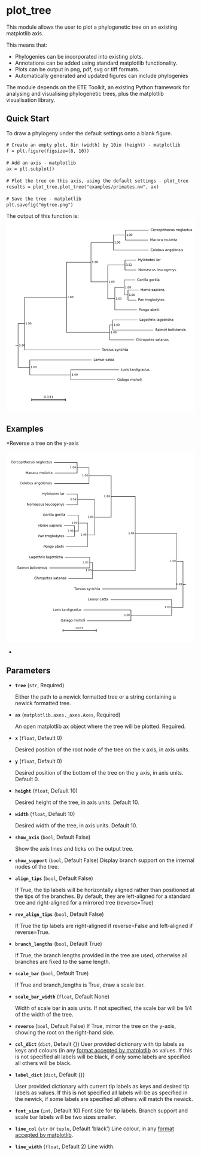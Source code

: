 # plot_tree

This module allows the user to plot a phylogenetic tree on an existing matplotlib axis.

This means that:
* Phylogenies can be incorporated into existing plots.
* Annotations can be added using standard matplotlib functionality.
* Plots can be output in png, pdf, svg or tiff formats.
* Automatically generated and updated figures can include phylogenies

The module depends on the ETE Toolkit, an existing Python framework for analysing and visualising phylogenetic trees, plus the matplotlib visualisation library.


## Quick Start

To draw a phylogeny under the default settings onto a blank figure.

```
# Create an empty plot, 8in (width) by 10in (height) - matplotlib
f = plt.figure(figsize=(8, 10))

# Add an axis - matplotlib
ax = plt.subplot()

# Plot the tree on this axis, using the default settings - plot_tree
results = plot_tree.plot_tree("examples/primates.nw", ax)

# Save the tree - matplotlib
plt.savefig("mytree.png")
```

The output of this function is:
![Basic Tree](./examples/basic_plot.png "Basic Tree")

## Examples
*Reverse a tree on the y-axis

![Mirrored Tree](./examples/reversed.png "Mirrored Tree")


* 

## Parameters
* **`tree`** (`str`, Required)

	Either the path to a newick formatted tree or a string containing a newick formatted tree. 

* **`ax`** (`matplotlib.axes._axes.Axes`, Required)

	An open matplotlib ax object where the tree will be plotted. Required.

* **`x`** (`float`, Default 0)

	Desired position of the root node of the tree on the x axis, in axis units. 

* **`y`** (`float`, Default 0)

	Desired position of the bottom of the tree on the y axis, in axis units. Default 0.

* **`height`** (`float`, Default 10)

	Desired height of the tree, in axis units. Default 10.

* **`width`** (`float`, Default 10)

	Desired width of the tree, in axis units. Default 10.

* **`show_axis`** (`bool`, Default False)
 
	Show the axis lines and ticks on the output tree. 


* **`show_support`** (`bool`, Default False)
	Display branch support on the internal nodes of the tree. 


* **`align_tips`** (`bool`, Default False)

	If True, the tip labels will be horizontally aligned rather than positioned at the tips of the branches. By default, they are left-aligned for a standard tree and right-aligned for a mirrored tree (reverse=True)

* **`rev_align_tips`** (`bool`, Default False)

	If True the tip labels are right-aligned if reverse=False and left-aligned if reverse=True.

* **`branch_lengths`** (`bool`, Default True)

	If True, the branch lengths provided in the tree are used, otherwise all branches are fixed to the same length.

* **`scale_bar`** (`bool`, Default True)

	If True and branch_lengths is True, draw a scale bar.
 
* **`scale_bar_width`** (`float`, Default None)

	Width of scale bar in axis units. If not specified, the scale bar will be 1/4 of the width of the tree.

* **`reverse`** (`bool`, Default False)
	If True, mirror the tree on the y-axis, showing the root on the right-hand side.
    
* **`col_dict`** (`dict`, Default {})
	User provided dictionary with tip labels as keys and colours (in any [format accepted by matplotlib](https://matplotlib.org/stable/users/explain/colors/colors.html) as values. If this is not specified all labels will be black, if only some labels are specified all others will be black.

* **`label_dict`** (`dict`, Default {})

	User provided dictionary with current tip labels as keys and desired
tip labels as values. If this is not specified all labels will be as specified in the newick, if some labels are specified all others will match the newick.

* **`font_size`** (`int`, Default 10)
	Font size for tip labels. Branch support and scale bar labels will be two sizes smaller.
 
* **`line_col`** (`str` or `tuple`, Default 'black')
	Line colour, in any [format accepted by matplotlib](https://matplotlib.org/stable/users/explain/colors/colors.html).

* **`line_width`** (`float`, Default 2)
	Line width.


